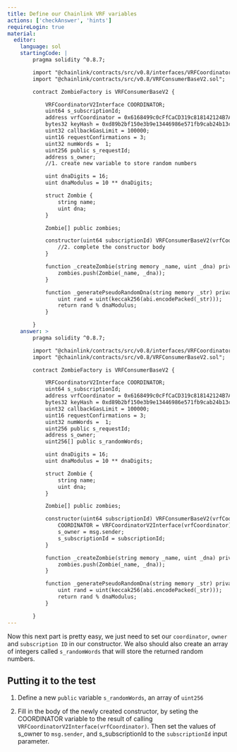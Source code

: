 ```yaml
---
title: Define our Chainlink VRF variables
actions: ['checkAnswer', 'hints']
requireLogin: true
material:
  editor:
    language: sol
    startingCode: |
        pragma solidity ^0.8.7;

        import "@chainlink/contracts/src/v0.8/interfaces/VRFCoordinatorV2Interface.sol";
        import "@chainlink/contracts/src/v0.8/VRFConsumerBaseV2.sol";

        contract ZombieFactory is VRFConsumerBaseV2 {

            VRFCoordinatorV2Interface COORDINATOR;
            uint64 s_subscriptionId;
            address vrfCoordinator = 0x6168499c0cFfCaCD319c818142124B7A15E857ab;
            bytes32 keyHash = 0xd89b2bf150e3b9e13446986e571fb9cab24b13cea0a43ea20a6049a85cc807cc;
            uint32 callbackGasLimit = 100000;
            uint16 requestConfirmations = 3;
            uint32 numWords =  1;
            uint256 public s_requestId;
            address s_owner;
            //1. create new variable to store random numbers

            uint dnaDigits = 16;
            uint dnaModulus = 10 ** dnaDigits;

            struct Zombie {
                string name;
                uint dna;
            }

            Zombie[] public zombies;

            constructor(uint64 subscriptionId) VRFConsumerBaseV2(vrfCoordinator) {
                //2. complete the constructor body
            }

            function _createZombie(string memory _name, uint _dna) private {
                zombies.push(Zombie(_name, _dna));
            }

            function _generatePseudoRandomDna(string memory _str) private view returns (uint) {
                uint rand = uint(keccak256(abi.encodePacked(_str)));
                return rand % dnaModulus;
            }

        }
    answer: >
        pragma solidity ^0.8.7;

        import "@chainlink/contracts/src/v0.8/interfaces/VRFCoordinatorV2Interface.sol";
        import "@chainlink/contracts/src/v0.8/VRFConsumerBaseV2.sol";

        contract ZombieFactory is VRFConsumerBaseV2 {

            VRFCoordinatorV2Interface COORDINATOR;
            uint64 s_subscriptionId;
            address vrfCoordinator = 0x6168499c0cFfCaCD319c818142124B7A15E857ab;
            bytes32 keyHash = 0xd89b2bf150e3b9e13446986e571fb9cab24b13cea0a43ea20a6049a85cc807cc;
            uint32 callbackGasLimit = 100000;
            uint16 requestConfirmations = 3;
            uint32 numWords =  1;
            uint256 public s_requestId;
            address s_owner;
            uint256[] public s_randomWords;

            uint dnaDigits = 16;
            uint dnaModulus = 10 ** dnaDigits;

            struct Zombie {
                string name;
                uint dna;
            }

            Zombie[] public zombies;

            constructor(uint64 subscriptionId) VRFConsumerBaseV2(vrfCoordinator) {
                COORDINATOR = VRFCoordinatorV2Interface(vrfCoordinator);
                s_owner = msg.sender;
                s_subscriptionId = subscriptionId;
            }

            function _createZombie(string memory _name, uint _dna) private {
                zombies.push(Zombie(_name, _dna));
            }

            function _generatePseudoRandomDna(string memory _str) private view returns (uint) {
                uint rand = uint(keccak256(abi.encodePacked(_str)));
                return rand % dnaModulus;
            }

        }
---
```


Now this next part is pretty easy, we just need to set our `coordinator`, `owner` and `subscription ID` in our constructor. We also should also create an array of integers called `s_randomWords` that will store the returned random numbers.

## Putting it to the test


1. Define a new `public` variable `s_randomWords`, an array of `uint256`


2. Fill in the body of the newly created constructor, by seting the COORDINATOR variable to the result of calling `VRFCoordinatorV2Interface(vrfCoordinator)`. Then set the values of s_owner to `msg.sender`, and s_subscriptionId to the `subscriptionId` input parameter.


